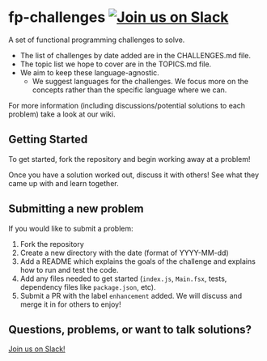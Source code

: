 # fp-challenges [![Join us on Slack](https://img.shields.io/badge/slack-join-orange.svg)](http://fp-challenges-slack.herokuapp.com/)

A set of functional programming challenges to solve.

* The list of challenges by date added are in the CHALLENGES.md file.
* The topic list we hope to cover are in the TOPICS.md file.
* We aim to keep these language-agnostic.
  * We suggest languages for the challenges. We focus more on the concepts rather than the specific language where we can.

For more information (including discussions/potential solutions to each problem) take a look at our wiki.

## Getting Started

To get started, fork the repository and begin working away at a problem!

Once you have a solution worked out, discuss it with others! See what they came up with and learn together.

## Submitting a new problem

If you would like to submit a problem: 

1. Fork the repository
1. Create a new directory with the date (format of YYYY-MM-dd)
1. Add a README which explains the goals of the challenge and explains how to run and test the code.
1. Add any files needed to get started (`index.js`, `Main.fsx`, tests, dependency files like `package.json`, etc).
1. Submit a PR with the label `enhancement` added. We will discuss and merge it in for others to enjoy!

## Questions, problems, or want to talk solutions?

[Join us on Slack!](http://fp-challenges-slack.herokuapp.com/)